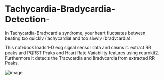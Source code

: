 # Tachycardia-Bradycardia-Detection-

In Tachycardia-Bradycardia syndrome, your heart fluctuates between beating too quickly (tachycardia) and too slowly (bradycardia).

This notebook loads 1-D ecg signal sensor data and cleans it. 
extract RR peaks and PQRST Peaks and Heart Rate Variability features using neurokit2. 
Furthermore it detects the Tracycardia and Bradycardia from extracted RR Peaks.


![image](https://user-images.githubusercontent.com/57403912/178857999-bf8c6efe-960b-414b-af9f-c4c58bbbb4e9.png)
